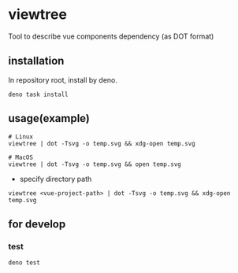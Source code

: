 # viewtree

Tool to describe vue components dependency (as DOT format)

## installation

In repository root, install by deno.

```shell
deno task install
```

## usage(example)

```shell
# Linux
viewtree | dot -Tsvg -o temp.svg && xdg-open temp.svg

# MacOS
viewtree | dot -Tsvg -o temp.svg && open temp.svg
```

- specify directory path

```shell
viewtree <vue-project-path> | dot -Tsvg -o temp.svg && xdg-open temp.svg
```

## for develop

### test

```shell
deno test
```
